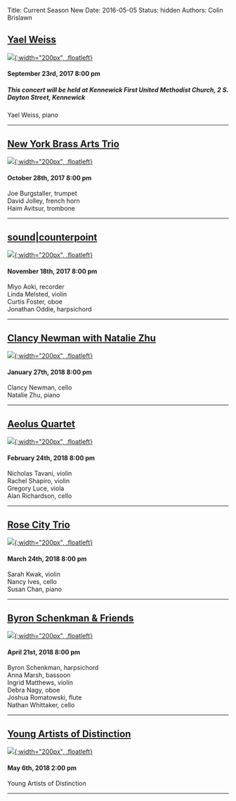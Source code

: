 Title: Current Season New
Date: 2016-05-05
Status: hidden
Authors: Colin Brislawn
<!--
Template: article_list
Status: hidden
-->

## [Yael Weiss]({filename}/2017-2018/YaelWeiss.md)

[![ ]({filename}/images/2017-2018/yael-weiss-piano-400.jpg){:width="200px", .floatleft}]({filename}/2017-2018/YaelWeiss.md)
#### September 23rd, 2017 8:00 pm

##### This concert will be held at Kennewick First United Methodist Church, 2 S. Dayton Street, Kennewick

Yael Weiss, piano

---

## [New York Brass Arts Trio]({filename}/2017-2018/NewYorkBrassArtsTrio.md)

[![ ]({filename}/images/2017-2018/new-york-brass-arts-trio-400.jpg){:width="200px", .floatleft}]({filename}/2017-2018/NewYorkBrassArtsTrio.md)
#### October 28th, 2017 8:00 pm

Joe Burgstaller, trumpet <br>
David Jolley, french horn <br>
Haim Avitsur, trombone  

---

## [sound|counterpoint]({filename}/2017-2018/SoundCounterpoint.md)

[![ ]({filename}/images/2017-2018/soundcounterpoint-400.jpg){:width="200px", .floatleft}]({filename}/2017-2018/SoundCounterpoint.md)
#### November 18th, 2017 8:00 pm

Miyo Aoki, recorder <br>
Linda Melsted, violin <br>
Curtis Foster, oboe <br>
Jonathan Oddie, harpsichord

---

## [Clancy Newman with Natalie Zhu]({filename}/2017-2018/ClancyNewman.md)

[![ ]({filename}/images/2017-2018/clancy-newman-cello-400.jpg){:width="200px", .floatleft}]({filename}/2017-2018/ClancyNewman.md)
#### January 27th, 2018 8:00 pm

Clancy Newman, cello <br>
Natalie Zhu, piano

---

## [Aeolus Quartet]({filename}/2017-2018/AeolusQuartet.md)

[![ ]({filename}/images/2017-2018/aeolus-quartet-400.jpg){:width="200px", .floatleft}]({filename}/2017-2018/AeolusQuartet.md)
#### February 24th, 2018 8:00 pm

Nicholas Tavani, violin <br>
Rachel Shapiro, violin <br>
Gregory Luce, viola <br>
Alan Richardson, cello

---

## [Rose City Trio]({filename}/2017-2018/RoseCityTrio.md)

[![ ]({filename}/images/2017-2018/rose-city-trio-400.jpg){:width="200px", .floatleft}]({filename}/2017-2018/RoseCityTrio.md)

#### March 24th, 2018 8:00 pm

Sarah Kwak, violin <br>
Nancy Ives, cello <br>
Susan Chan, piano

---

## [Byron Schenkman & Friends]({filename}/2017-2018/ByronSchenkman.md)

[![ ]({filename}/images/2017-2018/byron-schenkman-2018-400.jpg){:width="200px", .floatleft}]({filename}/2017-2018/ByronSchenkman.md)

#### April 21st, 2018 8:00 pm

Byron Schenkman, harpsichord <br>
Anna Marsh, bassoon <br>
Ingrid Matthews, violin <br>
Debra Nagy, oboe <br>
Joshua Romatowski, flute <br>
Nathan Whittaker, cello

---


## [Young Artists of Distinction]({filename}/2017-2018/YoungArtists2018.md)

[![ ]({filename}/images/2017-2018/YoungArtists400.jpg){:width="200px", .floatleft}]({filename}/2017-2018/YoungArtists2018.md)

#### May 6th, 2018 2:00 pm

Young Artists of Distinction

---
